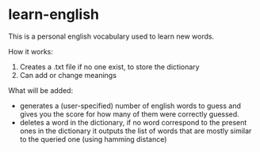 # learn-english
This is a personal english vocabulary used to learn new words. 

How it works: 
1. Creates a .txt file if no one exist, to store the dictionary
2. Can add or change meanings

What will be added: 
- generates a (user-specified) number of english words to guess and gives you the score for how many of them were correctly guessed. 
- deletes a word in the dictionary, if no word correspond to the present ones in the dictionary it outputs the list of words that are mostly similar to the queried one (using hamming distance)
